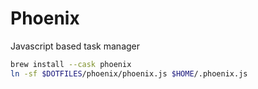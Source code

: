 # Phoenix
Javascript based task manager

```bash
brew install --cask phoenix
ln -sf $DOTFILES/phoenix/phoenix.js $HOME/.phoenix.js
```
